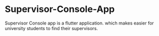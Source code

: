 # Supervisor-Console-App
Supervisor Console app is a flutter application. which makes easier for university students to find their supervisors.
